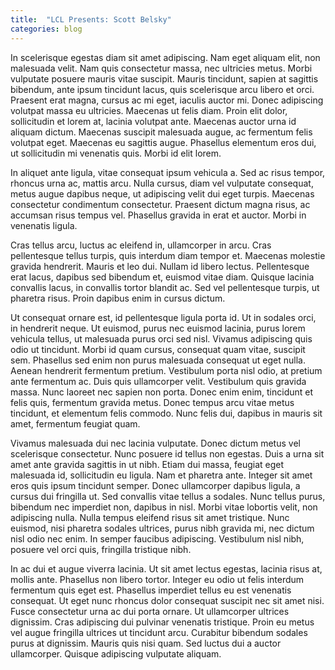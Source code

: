 ```yaml
---
title:  "LCL Presents: Scott Belsky"
categories: blog
---
```


In scelerisque egestas diam sit amet adipiscing. Nam eget aliquam elit, non malesuada velit. Nam quis consectetur massa, nec ultricies metus. Morbi vulputate posuere mauris vitae suscipit. Mauris tincidunt, sapien at sagittis bibendum, ante ipsum tincidunt lacus, quis scelerisque arcu libero et orci. Praesent erat magna, cursus ac mi eget, iaculis auctor mi. Donec adipiscing volutpat massa eu ultricies. Maecenas ut felis diam. Proin elit dolor, sollicitudin et lorem at, lacinia volutpat ante. Maecenas auctor urna id aliquam dictum. Maecenas suscipit malesuada augue, ac fermentum felis volutpat eget. Maecenas eu sagittis augue. Phasellus elementum eros dui, ut sollicitudin mi venenatis quis. Morbi id elit lorem.

In aliquet ante ligula, vitae consequat ipsum vehicula a. Sed ac risus tempor, rhoncus urna ac, mattis arcu. Nulla cursus, diam vel vulputate consequat, metus augue dapibus neque, ut adipiscing velit dui eget turpis. Maecenas consectetur condimentum consectetur. Praesent dictum magna risus, ac accumsan risus tempus vel. Phasellus gravida in erat et auctor. Morbi in venenatis ligula.

Cras tellus arcu, luctus ac eleifend in, ullamcorper in arcu. Cras pellentesque tellus turpis, quis interdum diam tempor et. Maecenas molestie gravida hendrerit. Mauris et leo dui. Nullam id libero lectus. Pellentesque erat lacus, dapibus sed bibendum et, euismod vitae diam. Quisque lacinia convallis lacus, in convallis tortor blandit ac. Sed vel pellentesque turpis, ut pharetra risus. Proin dapibus enim in cursus dictum.

Ut consequat ornare est, id pellentesque ligula porta id. Ut in sodales orci, in hendrerit neque. Ut euismod, purus nec euismod lacinia, purus lorem vehicula tellus, ut malesuada purus orci sed nisl. Vivamus adipiscing quis odio ut tincidunt. Morbi id quam cursus, consequat quam vitae, suscipit sem. Phasellus sed enim non purus malesuada consequat ut eget nulla. Aenean hendrerit fermentum pretium. Vestibulum porta nisl odio, at pretium ante fermentum ac. Duis quis ullamcorper velit. Vestibulum quis gravida massa. Nunc laoreet nec sapien non porta. Donec enim enim, tincidunt et felis quis, fermentum gravida metus. Donec tempus arcu vitae metus tincidunt, et elementum felis commodo. Nunc felis dui, dapibus in mauris sit amet, fermentum feugiat quam.

Vivamus malesuada dui nec lacinia vulputate. Donec dictum metus vel scelerisque consectetur. Nunc posuere id tellus non egestas. Duis a urna sit amet ante gravida sagittis in ut nibh. Etiam dui massa, feugiat eget malesuada id, sollicitudin eu ligula. Nam et pharetra ante. Integer sit amet eros quis ipsum tincidunt semper. Donec ullamcorper dapibus ligula, a cursus dui fringilla ut. Sed convallis vitae tellus a sodales. Nunc tellus purus, bibendum nec imperdiet non, dapibus in nisl. Morbi vitae lobortis velit, non adipiscing nulla. Nulla tempus eleifend risus sit amet tristique. Nunc euismod, nisi pharetra sodales ultrices, purus nibh gravida mi, nec dictum nisl odio nec enim. In semper faucibus adipiscing. Vestibulum nisl nibh, posuere vel orci quis, fringilla tristique nibh.

In ac dui et augue viverra lacinia. Ut sit amet lectus egestas, lacinia risus at, mollis ante. Phasellus non libero tortor. Integer eu odio ut felis interdum fermentum quis eget est. Phasellus imperdiet tellus eu est venenatis consequat. Ut eget nunc rhoncus dolor consequat suscipit nec sit amet nisi. Fusce consectetur urna ac dui porta ornare. Ut ullamcorper ultrices dignissim. Cras adipiscing dui pulvinar venenatis tristique. Proin eu metus vel augue fringilla ultrices ut tincidunt arcu. Curabitur bibendum sodales purus at dignissim. Mauris quis nisi quam. Sed luctus dui a auctor ullamcorper. Quisque adipiscing vulputate aliquam.